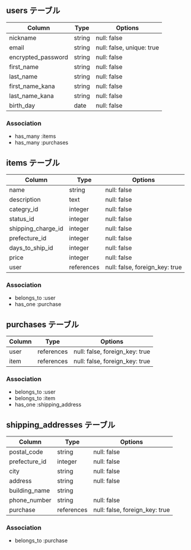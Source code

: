 ## users テーブル

| Column                          | Type   | Options                    |
| ------------------------------- | ------ | ---------------------------|
| nickname                        | string | null: false                |
| email                           | string | null: false, unique: true  |
| encrypted_password              | string | null: false                |
| first_name                      | string | null: false                |
| last_name                       | string | null: false                |
| first_name_kana                 | string | null: false                |
| last_name_kana                  | string | null: false                |
| birth_day                       | date   | null: false                |

### Association
- has_many :items
- has_many :purchases

## items テーブル

| Column              | Type       | Options                        |
| --------------------| ---------- | -------------------------------|
| name                | string     | null: false                    |
| description         | text       | null: false                    |
| categry_id          | integer    | null: false                    |
| status_id           | integer    | null: false                    |
| shipping_charge_id  | integer    | null: false                    |
| prefecture_id       | integer    | null: false                    |
| days_to_ship_id     | integer    | null: false                    |
| price               | integer    | null: false                    |
| user                | references | null: false, foreign_key: true |

### Association
- belongs_to :user
- has_one :purchase

## purchases テーブル

| Column           | Type       | Options                        |
| -----------------| ---------- | -------------------------------|
| user             | references | null: false, foreign_key: true |
| item             | references | null: false, foreign_key: true |

### Association
- belongs_to :user
- belongs_to :item
- has_one :shipping_address

## shipping_addresses テーブル

| Column         | Type       | Options                        |
| ---------------| ---------- | -------------------------------|
| postal_code    | string     | null: false                    |
| prefecture_id  | integer    | null: false                    |
| city           | string     | null: false                    |
| address        | string     | null: false                    |
| building_name  | string     |                                |
| phone_number   | string     | null: false                    |
| purchase       | references | null: false, foreign_key: true |

### Association
- belongs_to :purchase
